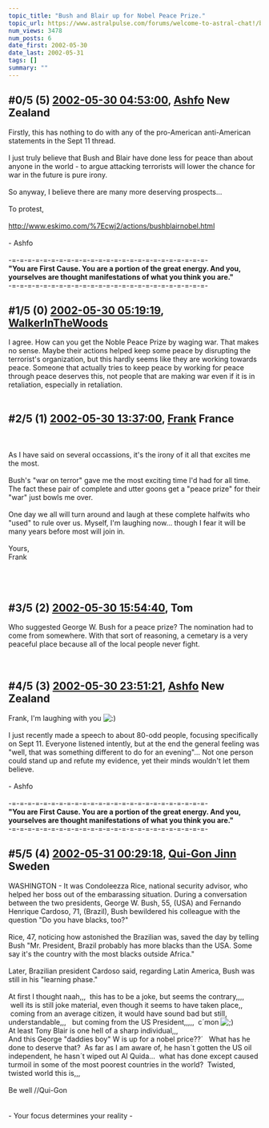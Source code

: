 ```yaml
---
topic_title: "Bush and Blair up for Nobel Peace Prize."
topic_url: https://www.astralpulse.com/forums/welcome-to-astral-chat!/bush-and-blair-up-for-nobel-peace-prize
num_views: 3478
num_posts: 6
date_first: 2002-05-30
date_last: 2002-05-31
tags: []
summary: ""
---
```


## \#0/5 (5) [2002-05-30 04:53:00](https://www.astralpulse.com/forums/index.php?msg=116770), [Ashfo](https://www.astralpulse.com/forums/profile/?u=532) New Zealand ##
<section>
Firstly, this has nothing to do with any of the pro-American anti-American statements in the Sept 11 thread.
<br>
<br>
I just truly believe that Bush and Blair have done less for peace than about anyone in the world - to argue attacking terrorists will lower the chance for war in the future is pure irony.
<br>
<br>
So anyway, I believe there are many more deserving prospects...
<br>
<br>
To protest,
<br>
<br>
<a class="bbc_link" href="http://www.eskimo.com/%7Ecwj2/actions/bushblairnobel.html" rel="noopener" target="_blank">
 http://www.eskimo.com/%7Ecwj2/actions/bushblairnobel.html
</a>
<br>
<br>
- Ashfo
<br>
<br>
-=-=-=-=-=-=-=-=-=-=-=-=-=-=-=-=-=-=-=-=-=-=-=-=-=-
<br>
<b>
 "You are First Cause. You are a portion of the great energy. And you, yourselves are thought manifestations of what you think you are."
</b>
<br>
-=-=-=-=-=-=-=-=-=-=-=-=-=-=-=-=-=-=-=-=-=-=-=-=-=-
</section>

## \#1/5 (0) [2002-05-30 05:19:19](https://www.astralpulse.com/forums/index.php?msg=5867), [WalkerInTheWoods](https://www.astralpulse.com/forums/profile/?u=404)  ##
<section>
I agree. How can you get the Noble Peace Prize by waging war. That makes no sense. Maybe their actions helped keep some peace by disrupting the terrorist's organization, but this hardly seems like they are working towards peace. Someone that actually tries to keep peace by working for peace through peace deserves this, not people that are making war even if it is in retaliation, especially in retaliation.
<br>
<br>
</section>

## \#2/5 (1) [2002-05-30 13:37:00](https://www.astralpulse.com/forums/index.php?msg=5895), [Frank](https://www.astralpulse.com/forums/profile/?u=359) France ##
<section>
<br>
<br>
As I have said on several occassions, it's the irony of it all that excites me the most.
<br>
<br>
Bush's "war on terror" gave me the most exciting time I'd had for all time. The fact these pair of complete and utter goons get a "peace prize" for their "war" just bowls me over.
<br>
<br>
One day we all will turn around and laugh at these complete halfwits who "used" to rule over us. Myself, I'm laughing now... though I fear it will be many years before most will join in.
<br>
<br>
Yours,
<br>
Frank
<br>
<br>
<br>
<br>
</section>

## \#3/5 (2) [2002-05-30 15:54:40](https://www.astralpulse.com/forums/index.php?msg=5902), Tom  ##
<section>
Who suggested George W. Bush for a peace prize? The nomination had to come from somewhere. With that sort of reasoning, a cemetary is a very peaceful place because all of the local people never fight.
<br>
<br>
<br>
</section>

## \#4/5 (3) [2002-05-30 23:51:21](https://www.astralpulse.com/forums/index.php?msg=5938), [Ashfo](https://www.astralpulse.com/forums/profile/?u=532) New Zealand ##
<section>
Frank, I'm laughing with you
<img alt=":)" class="smiley" src="https://www.astralpulse.com/forums/Smileys/fugue/smiley.png" title="Smiley"/>
<br>
<br>
I just recently made a speech to about 80-odd people, focusing specifically on Sept 11. Everyone listened intently, but at the end the general feeling was "well, that was something different to do for an evening"... Not one person could stand up and refute my evidence, yet their minds wouldn't let them believe.
<br>
<br>
- Ashfo
<br>
<br>
-=-=-=-=-=-=-=-=-=-=-=-=-=-=-=-=-=-=-=-=-=-=-=-=-=-
<br>
<b>
 "You are First Cause. You are a portion of the great energy. And you, yourselves are thought manifestations of what you think you are."
</b>
<br>
-=-=-=-=-=-=-=-=-=-=-=-=-=-=-=-=-=-=-=-=-=-=-=-=-=-
</section>

## \#5/5 (4) [2002-05-31 00:29:18](https://www.astralpulse.com/forums/index.php?msg=5939), [Qui-Gon Jinn](https://www.astralpulse.com/forums/profile/?u=303) Sweden ##
<section>
WASHINGTON - It was Condoleezza Rice, national security advisor, who helped her boss out of the embarassing situation. During a conversation between the two presidents, George W. Bush, 55, (USA) and Fernando Henrique Cardoso, 71, (Brazil), Bush bewildered his colleague with the question "Do you have blacks, too?"
<br>
<br>
Rice, 47, noticing how astonished the Brazilian was, saved the day by telling Bush "Mr. President, Brazil probably has more blacks than the USA. Some say it's the country with the most blacks outside Africa."
<br>
<br>
Later, Brazilian president Cardoso said, regarding Latin America, Bush was still in his "learning phase."
<br>
<br>
At first I thought naah,,,  this has to be a joke, but seems the contrary,,,,  well its is still joke material, even though it seems to have taken place,,  coming from an average citizen, it would have sound bad but still, understandable,,,   but coming from the US President,,,,,  c´mon
<img alt=";)" class="smiley" src="https://www.astralpulse.com/forums/Smileys/fugue/wink.png" title="Wink"/>
<br>
At least Tony Blair is one hell of a sharp individual,,,
<br>
And this George "daddies boy" W is up for a nobel price??´   What has he done to deserve that?  As far as I am aware of, he hasn´t gotten the US oil independent, he hasn´t wiped out Al Quida...  what has done except caused turmoil in some of the most poorest countries in the world?  Twisted, twisted world this is,,,
<br>
<br>
Be well //Qui-Gon
<br>
<br>
<br>
- Your focus determines your reality -
</section>